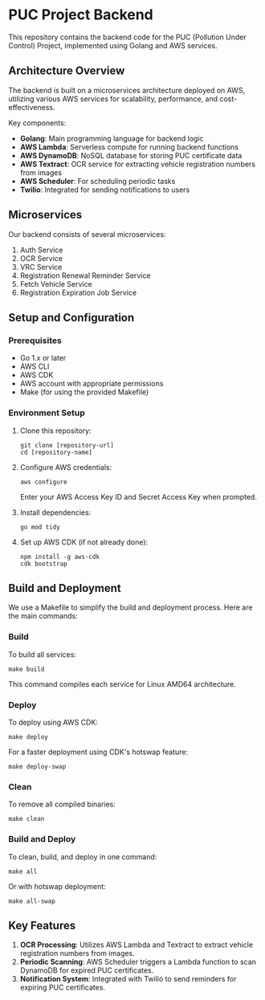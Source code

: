 # PUC Project Backend

This repository contains the backend code for the PUC (Pollution Under Control) Project, implemented using Golang and AWS services.

## Architecture Overview

The backend is built on a microservices architecture deployed on AWS, utilizing various AWS services for scalability, performance, and cost-effectiveness.

Key components:

- **Golang**: Main programming language for backend logic
- **AWS Lambda**: Serverless compute for running backend functions
- **AWS DynamoDB**: NoSQL database for storing PUC certificate data
- **AWS Textract**: OCR service for extracting vehicle registration numbers from images
- **AWS Scheduler**: For scheduling periodic tasks
- **Twilio**: Integrated for sending notifications to users

## Microservices

Our backend consists of several microservices:

1. Auth Service
2. OCR Service
3. VRC Service
4. Registration Renewal Reminder Service
5. Fetch Vehicle Service
6. Registration Expiration Job Service

## Setup and Configuration

### Prerequisites

- Go 1.x or later
- AWS CLI
- AWS CDK
- AWS account with appropriate permissions
- Make (for using the provided Makefile)

### Environment Setup

1. Clone this repository:
   ```
   git clone [repository-url]
   cd [repository-name]
   ```

2. Configure AWS credentials:
   ```
   aws configure
   ```
   Enter your AWS Access Key ID and Secret Access Key when prompted.

3. Install dependencies:
   ```
   go mod tidy
   ```

4. Set up AWS CDK (if not already done):
   ```
   npm install -g aws-cdk
   cdk bootstrap
   ```

## Build and Deployment

We use a Makefile to simplify the build and deployment process. Here are the main commands:

### Build

To build all services:

```
make build
```

This command compiles each service for Linux AMD64 architecture.

### Deploy

To deploy using AWS CDK:

```
make deploy
```

For a faster deployment using CDK's hotswap feature:

```
make deploy-swap
```

### Clean

To remove all compiled binaries:

```
make clean
```

### Build and Deploy

To clean, build, and deploy in one command:

```
make all
```

Or with hotswap deployment:

```
make all-swap
```

## Key Features

1. **OCR Processing**: Utilizes AWS Lambda and Textract to extract vehicle registration numbers from images.
2. **Periodic Scanning**: AWS Scheduler triggers a Lambda function to scan DynamoDB for expired PUC certificates.
3. **Notification System**: Integrated with Twilio to send reminders for expiring PUC certificates.